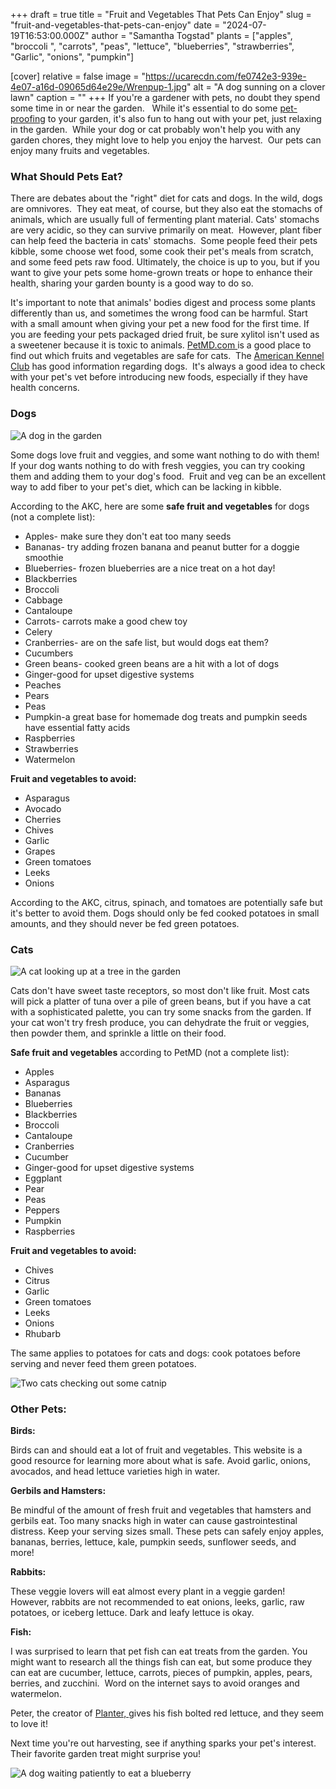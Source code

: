 +++
draft = true
title = "Fruit and Vegetables That Pets Can Enjoy"
slug = "fruit-and-vegetables-that-pets-can-enjoy"
date = "2024-07-19T16:53:00.000Z"
author = "Samantha Togstad"
plants = ["apples", "broccoli ", "carrots", "peas", "lettuce", "blueberries", "strawberries", "Garlic", "onions", "pumpkin"]

[cover]
relative = false
image = "https://ucarecdn.com/fe0742e3-939e-4e07-a16d-09065d64e29e/Wrenpup-1.jpg"
alt = "A dog sunning on a clover lawn"
caption = ""
+++
If you're a gardener with pets, no doubt they spend some time in or near the garden.   While it's essential to do some [pet-proofing](https://blog.planter.garden/posts/pet-proofing/) to your garden, it's also fun to hang out with your pet, just relaxing in the garden.  While your dog or cat probably won't help you with any garden chores, they might love to help you enjoy the harvest.  Our pets can enjoy many fruits and vegetables.  

### What Should Pets Eat?

There are debates about the "right" diet for cats and dogs. In the wild, dogs are omnivores.  They eat meat, of course, but they also eat the stomachs of animals, which are usually full of fermenting plant material. Cats' stomachs are very acidic, so they can survive primarily on meat.  However, plant fiber can help feed the bacteria in cats' stomachs.  Some people feed their pets kibble, some choose wet food, some cook their pet's meals from scratch, and some feed pets raw food. Ultimately, the choice is up to you, but if you want to give your pets some home-grown treats or hope to enhance their health, sharing your garden bounty is a good way to do so. 

It's important to note that animals' bodies digest and process some plants differently than us, and sometimes the wrong food can be harmful. Start with a small amount when giving your pet a new food for the first time. If you are feeding your pets packaged dried fruit, be sure xylitol isn't used as a sweetener because it is toxic to animals. [PetMD.com ](https://www.petmd.com/cat/which-fruits-can-cats-eat)is a good place to find out which fruits and vegetables are safe for cats.  The [American Kennel Club](https://www.akc.org/expert-advice/nutrition/fruits-vegetables-dogs-can-and-cant-eat/) has good information regarding dogs.  It's always a good idea to check with your pet's vet before introducing new foods, especially if they have health concerns.

### Dogs

![A dog in the garden ](https://ucarecdn.com/81e7c1af-03aa-482d-ae1a-bccdecde706c/Connorspup-1.jpg)

Some dogs love fruit and veggies, and some want nothing to do with them! If your dog wants nothing to do with fresh veggies, you can try cooking them and adding them to your dog's food.  Fruit and veg can be an excellent way to add fiber to your pet's diet, which can be lacking in kibble. 

According to the AKC, here are some **safe fruit and vegetables** for dogs (not a complete list): 

* Apples- make sure they don't eat too many seeds
* Bananas- try adding frozen banana and peanut butter for a doggie smoothie
* Blueberries- frozen blueberries are a nice treat on a hot day!
* Blackberries
* Broccoli
* Cabbage
* Cantaloupe
* Carrots- carrots make a good chew toy
* Celery
* Cranberries- are on the safe list, but would dogs eat them?
* Cucumbers
* Green beans- cooked green beans are a hit with a lot of dogs
* Ginger-good for upset digestive systems
* Peaches
* Pears
* Peas
* Pumpkin-a great base for homemade dog treats and pumpkin seeds have essential fatty acids 
* Raspberries
* Strawberries
* Watermelon

**Fruit and vegetables to avoid:**

* Asparagus
* Avocado
* Cherries
* Chives
* Garlic
* Grapes
* Green tomatoes
* Leeks
* Onions

According to the AKC, citrus, spinach, and tomatoes are potentially safe but it's better to avoid them. Dogs should only be fed cooked potatoes in small amounts, and they should never be fed green potatoes.

### Cats

![A cat looking up at a tree in the garden](https://ucarecdn.com/0bb91f2e-28e0-464a-b74a-5237ae838014/Erinscat.jpg)

Cats don't have sweet taste receptors, so most don't like fruit. Most cats will pick a platter of tuna over a pile of green beans, but if you have a cat with a sophisticated palette, you can try some snacks from the garden. If your cat won't try fresh produce, you can dehydrate the fruit or veggies, then powder them, and sprinkle a little on their food. 

**Safe fruit and vegetables** according to PetMD (not a complete list):

* Apples
* Asparagus
* Bananas
* Blueberries
* Blackberries
* Broccoli
* Cantaloupe
* Cranberries
* Cucumber
* Ginger-good for upset digestive systems 
* Eggplant
* Pear
* Peas
* Peppers
* Pumpkin
* Raspberries

**Fruit and vegetables to avoid:**

* Chives
* Citrus
* Garlic
* Green tomatoes
* Leeks
* Onions
* Rhubarb

The same applies to potatoes for cats and dogs: cook potatoes before serving and never feed them green potatoes. 

![Two cats checking out some catnip](https://ucarecdn.com/a551166a-8d4e-4091-a460-8c62ead9dcf1/Erinskitties.jpg)

### Other Pets: 

**Birds:**

Birds can and should eat a lot of fruit and vegetables. This website is a good resource for learning more about what is safe. Avoid garlic, onions, avocados, and head lettuce varieties high in water. 

**Gerbils and Hamsters:**

Be mindful of the amount of fresh fruit and vegetables that hamsters and gerbils eat. Too many snacks high in water can cause gastrointestinal distress. Keep your serving sizes small. These pets can safely enjoy apples, bananas, berries, lettuce, kale, pumpkin seeds, sunflower seeds, and more!  

**Rabbits:**

These veggie lovers will eat almost every plant in a veggie garden! However, rabbits are not recommended to eat onions, leeks, garlic, raw potatoes, or iceberg lettuce. Dark and leafy lettuce is okay. 

**Fish:** 

I was surprised to learn that pet fish can eat treats from the garden. You might want to research all the things fish can eat, but some produce they can eat are cucumber, lettuce, carrots, pieces of pumpkin, apples, pears, berries, and zucchini.  Word on the internet says to avoid oranges and watermelon.

Peter, the creator of [Planter, ](https://planter.garden/)gives his fish bolted red lettuce, and they seem to love it! 





Next time you're out harvesting, see if anything sparks your pet's interest.  Their favorite garden treat might surprise you!

![A dog waiting patiently to eat a blueberry](https://ucarecdn.com/84e1b9ad-d50c-49ea-ab87-3bc5cb8b4f17/blueberryotto.JPEG)
